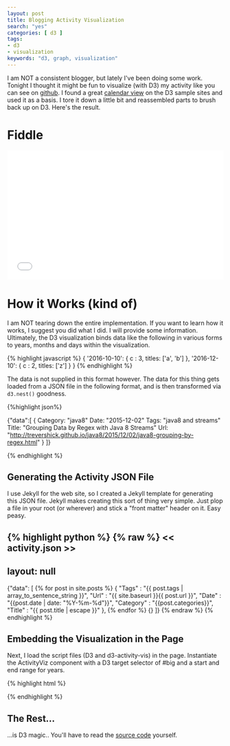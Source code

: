 ```yaml
---
layout: post
title: Blogging Activity Visualization
search: "yes"
categories: [ d3 ]
tags:
- d3
- visualization
keywords: "d3, graph, visualization"
---
```


I am NOT a consistent blogger, but lately I've been doing some work.  Tonight I thought it might be fun to visualize (with D3) my activity like you can see on [github](http://www.github.com/trevershick).  I found a great [calendar view](http://bl.ocks.org/mbostock/4063318) on the D3 sample sites and used it as a basis.  I tore it down a little bit and reassembled parts to brush back up on D3.  Here's the result.

<p id="big" />


# Fiddle

<iframe width="100%" height="300" src="//jsfiddle.net/trevershick/1k7pe4v2/embedded/" allowfullscreen="allowfullscreen" frameborder="0"></iframe>



# How it Works (kind of)

I am NOT tearing down the entire implementation.  If you want to learn how it works, I suggest you did what I did.  I will provide some information.  Ultimately, the D3 visualization binds data like the following in various forms to years, months and days within the visualization.

{% highlight javascript %}
{
  '2016-10-10': { c : 3, titles: ['a', 'b'] },
  '2016-12-10': { c : 2, titles: ['z'] }
}
{% endhighlight %}


The data is not supplied in this format however.  The data for this thing gets loaded from a JSON file in the following format, and is then transformed via ```d3.nest()``` goodness.

{%highlight json%}

{"data":[
    {
        Category: "java8"
        Date: "2015-12-02"
        Tags: "java8 and streams"
        Title: "Grouping Data by Regex with Java 8 Streams"
        Url: "http://trevershick.github.io/java8/2015/12/02/java8-grouping-by-regex.html"
    }
]}

{% endhighlight %}







## Generating the Activity JSON File

I use Jekyll for the web site, so I created a Jekyll template for generating this JSON file.  Jekyll makes creating this sort of thing very simple.  Just plop a file in your root (or wherever) and stick a "front matter" header on it.  Easy peasy.

{% highlight python %}
{% raw %}
<< activity.json >>
---
layout: null
---
{"data":
[
    {% for post in site.posts %}
    {
        "Tags"      : "{{ post.tags | array_to_sentence_string }}",
        "Url"       : "{{ site.baseurl }}{{ post.url }}",
        "Date"      : "{{post.date | date: "%Y-%m-%d"}}",
        "Category"  : "{{post.categories}}",
        "Title"     : "{{ post.title | escape }}"
    },
    {% endfor %}
    {}
]}
{% endraw %}
{% endhighlight %}

## Embedding the Visualization in the Page

Next, I load the script files (D3 and d3-activity-vis) in the page.  Instantiate the ActivityViz component with a D3 target selector of #big and a start and end range for years.

{% highlight html %}
<p id="big" />
<script src="https://cdnjs.cloudflare.com/ajax/libs/d3/3.5.5/d3.min.js"></script>
<script src="/js/d3-activity-vis.js"></script>
<script>
var activityView = new ActivityViz("#big", 2012, 2016);
d3.json("/activity.json", function(error, csv) {
  if (error) throw error;
  activityView.refresh(csv.data);
});
</script>

{% endhighlight %}


## The Rest...
...is D3 magic..  You'll have to read the [source code](/js/d3-activity-vis.js) yourself.



<style>
#big svg {
  shape-rendering: crispEdges;
}
.RdYlGn .q1-11{fill:rgb(253,174,97)}
.RdYlGn .q2-11{fill:rgb(166,217,106)}
.RdYlGn .q3-11{fill:rgb(0,104,55)}
</style>

<script src="https://cdnjs.cloudflare.com/ajax/libs/d3/3.5.5/d3.min.js"></script>
<script src="/js/d3-activity-vis.js"></script>

<script>
var activityView = new ActivityViz("#big", 2012, 2016);
d3.json("/activity.json", function(error, csv) {
  if (error) throw error;
  activityView.refresh(csv.data);
});

</script>

